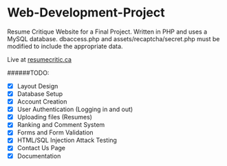Web-Development-Project
=======================
Resume Critique Website for a Final Project. Written in PHP and uses a MySQL 
database. dbaccess.php and assets/recaptcha/secret.php must be modified to 
include the appropriate data.

Live at [resumecritic.ca](http://resumecritic.ca)

######TODO:

- [x] Layout Design
- [x] Database Setup
- [x] Account Creation
- [x] User Authentication (Logging in and out)
- [x] Uploading files (Resumes)
- [x] Ranking and Comment System
- [x] Forms and Form Validation
- [x] HTML/SQL Injection Attack Testing
- [x] Contact Us Page
- [x] Documentation
